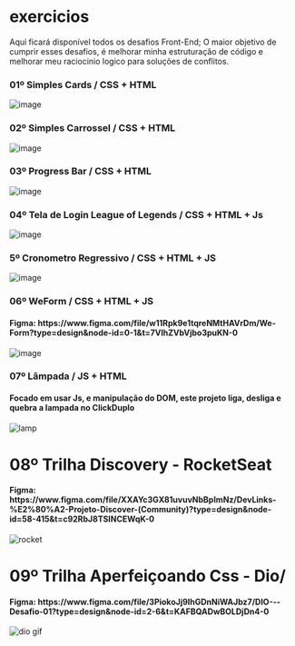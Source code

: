 # exercicios
Aqui ficará disponível todos os desafios Front-End;
O maior objetivo de cumprir esses desafios, é melhorar minha estruturação de código e melhorar meu raciocinio logico para soluções de conflitos.

<h3>01º Simples Cards / CSS + HTML</h3>

![image](https://github.com/matheus2997/desafios-frontend/assets/127162613/bd9cc328-f51a-4437-b851-39d72b26d022)

<h3>02º Simples Carrossel / CSS + HTML</h3>

![image](https://github.com/matheus2997/desafios-frontend/assets/127162613/479ee04f-3dcc-45b9-bcb6-b246e0aceb89)

<h3>03º Progress Bar / CSS + HTML</h3>

![image](https://github.com/matheus2997/desafios-frontend/assets/127162613/30723bf3-9c30-4077-b868-9c3f20fd71ab)


<h3>04º Tela de Login League of Legends / CSS + HTML + Js</h3>

![image](https://github.com/matheus2997/desafios-frontend/assets/127162613/1f70ba56-a510-4906-b7ff-45cf1d723041)

<h3>5º Cronometro Regressivo / CSS + HTML + JS</h3>

![image](https://github.com/matheus2997/desafios-frontend/assets/127162613/0d13f5c5-1bd1-4e06-accb-fb146547a5e8)

<h3>06º WeForm / CSS + HTML + JS</h3>

<h4>Figma: https://www.figma.com/file/w11Rpk9e1tqreNMtHAVrDm/We-Form?type=design&node-id=0-1&t=7VIhZVbVjbo3puKN-0</h4>

![image](https://github.com/matheus2997/desafios-frontend/assets/127162613/4d95b8a2-aa02-41ef-8839-74232501e8f7)

<h3>07º Lâmpada / JS + HTML</h3>

<h4>Focado em usar Js, e manipulação do DOM, este projeto liga, desliga e quebra a lampada no ClickDuplo</h4>

![lamp](https://github.com/matheus2997/desafios-frontend/assets/127162613/5b0f7f68-e8f8-4f92-9a06-63daf8e953a8)

# 08º Trilha Discovery - RocketSeat
<h4>Figma: https://www.figma.com/file/XXAYc3GX81uvuvNbBpImNz/DevLinks-%E2%80%A2-Projeto-Discover-(Community)?type=design&node-id=58-415&t=c92RbJ8TSINCEWqK-0</h4>

![rocket](https://github.com/matheus2997/desafios-frontend/assets/127162613/945a3824-fbcd-4e9c-90cd-c9b37031372e)

# 09º Trilha Aperfeiçoando Css - Dio/
<h4>Figma: https://www.figma.com/file/3PiokoJj9IhGDnNiWAJbz7/DIO---Desafio-01?type=design&node-id=2-6&t=KAFBQADwBOLDjDn4-0</h4>

![dio gif](https://github.com/matheus2997/desafios-frontend/assets/127162613/f1d1c30e-0fbb-4fe0-8020-2694b207aa88)
